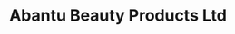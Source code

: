 ---
title: "Abantu Beauty Products Ltd"
url: /vancouver/abantu-beauty-products-ltd/
shop: beauty
---
